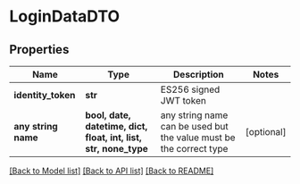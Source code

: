 # LoginDataDTO


## Properties
Name | Type | Description | Notes
------------ | ------------- | ------------- | -------------
**identity_token** | **str** | ES256 signed JWT token | 
**any string name** | **bool, date, datetime, dict, float, int, list, str, none_type** | any string name can be used but the value must be the correct type | [optional]

[[Back to Model list]](../README.md#documentation-for-models) [[Back to API list]](../README.md#documentation-for-api-endpoints) [[Back to README]](../README.md)


